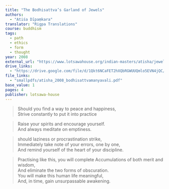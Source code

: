 ```yaml
---
title: "The Bodhisattva’s Garland of Jewels"
authors:
  - "Atiśa Dīpaṃkara"
translator: "Rigpa Translations"
course: buddhism
tags:
  - path
  - ethics
  - form
  - thought
year: 2008
external_url: "https://www.lotsawahouse.org/indian-masters/atisha/jewel-rosary-bodhisattvas"
drive_links:
  - "https://drive.google.com/file/d/1Qkt6NCaFET2hXQbRGWUUQmlo5EVN4jQC/view?usp=drivesdk"
file_links:
  - "smallpdfs/atisha_2008_bodhisattvamanyavali.pdf"
base_value: 1
pages: 4
publisher: lotsawa-house
---
```


> Should you find a way to peace and happiness,  
> Strive constantly to put it into practice

> Raise your spirits and encourage yourself.  
> And always meditate on emptiness.

> should laziness or procrastination strike,  
> Immediately take note of your errors, one by one,  
> And remind yourself of the heart of your discipline.

> Practising like this, you will complete Accumulations of both merit and wisdom,  
> And eliminate the two forms of obscuration.  
> You will make this human life meaningful,  
> And, in time, gain unsurpassable awakening.

